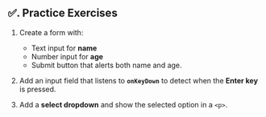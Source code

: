 ## ✅. Practice Exercises

1. Create a form with:

   * Text input for **name**
   * Number input for **age**
   * Submit button that alerts both name and age.
2. Add an input field that listens to **`onKeyDown`** to detect when the **Enter key** is pressed.
3. Add a **select dropdown** and show the selected option in a `<p>`.


